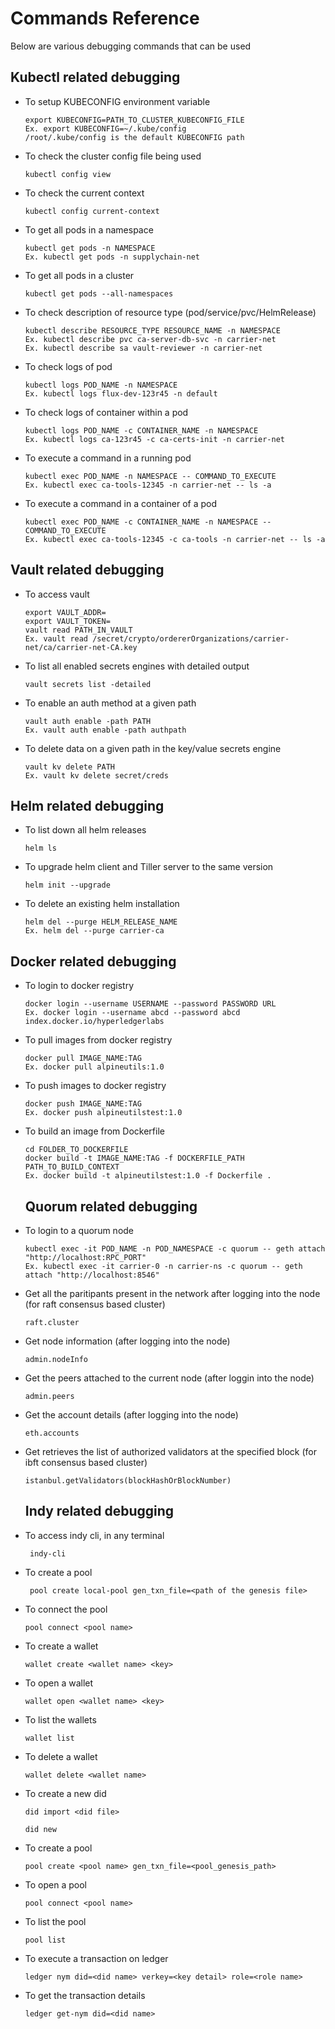 # Commands Reference
Below are various debugging commands that can be used

## Kubectl related debugging
* To setup KUBECONFIG environment variable
    ```
    export KUBECONFIG=PATH_TO_CLUSTER_KUBECONFIG_FILE
    Ex. export KUBECONFIG=~/.kube/config 
    /root/.kube/config is the default KUBECONFIG path
    ```
* To check the cluster config file being used
    ```
    kubectl config view
    ```
* To check the current context
    ```
    kubectl config current-context
    ```
* To get all pods in a namespace
    ```
    kubectl get pods -n NAMESPACE
    Ex. kubectl get pods -n supplychain-net
    ```
* To get all pods in a cluster
    ```
    kubectl get pods --all-namespaces
    ```
* To check description of resource type (pod/service/pvc/HelmRelease)
    ```
    kubectl describe RESOURCE_TYPE RESOURCE_NAME -n NAMESPACE
    Ex. kubectl describe pvc ca-server-db-svc -n carrier-net
    Ex. kubectl describe sa vault-reviewer -n carrier-net
    ```
* To check logs of pod
    ```
    kubectl logs POD_NAME -n NAMESPACE
    Ex. kubectl logs flux-dev-123r45 -n default
    ```
* To check logs of container within a pod
    ```
    kubectl logs POD_NAME -c CONTAINER_NAME -n NAMESPACE
    Ex. kubectl logs ca-123r45 -c ca-certs-init -n carrier-net
    ```
* To execute a command in a running pod
    ```
    kubectl exec POD_NAME -n NAMESPACE -- COMMAND_TO_EXECUTE
    Ex. kubectl exec ca-tools-12345 -n carrier-net -- ls -a
    ```
* To execute a command in a container of a pod
    ```
    kubectl exec POD_NAME -c CONTAINER_NAME -n NAMESPACE -- COMMAND_TO_EXECUTE
    Ex. kubectl exec ca-tools-12345 -c ca-tools -n carrier-net -- ls -a
    ```

## Vault related debugging
* To access vault
    ```
    export VAULT_ADDR=
    export VAULT_TOKEN=
    vault read PATH_IN_VAULT
    Ex. vault read /secret/crypto/ordererOrganizations/carrier-net/ca/carrier-net-CA.key
    ```
* To list all enabled secrets engines with detailed output
    ```
    vault secrets list -detailed
    ```
* To enable an auth method at a given path
    ```
    vault auth enable -path PATH
    Ex. vault auth enable -path authpath
    ```
* To delete data on a given path in the key/value secrets engine
    ```
    vault kv delete PATH
    Ex. vault kv delete secret/creds
    ```
## Helm related debugging
* To list down all helm releases
    ```
    helm ls
    ```
* To upgrade helm client and Tiller server to the same version
    ```
    helm init --upgrade
    ```
* To delete an existing helm installation
    ```
    helm del --purge HELM_RELEASE_NAME
    Ex. helm del --purge carrier-ca
    ```

## Docker related debugging
* To login to docker registry
    ```
    docker login --username USERNAME --password PASSWORD URL
    Ex. docker login --username abcd --password abcd index.docker.io/hyperledgerlabs
    ```
* To pull images from docker registry
    ```
    docker pull IMAGE_NAME:TAG
    Ex. docker pull alpineutils:1.0
    ```
* To push images to docker registry
    ```
    docker push IMAGE_NAME:TAG
    Ex. docker push alpineutilstest:1.0
    ```
* To build an image from Dockerfile
    ```
    cd FOLDER_TO_DOCKERFILE
    docker build -t IMAGE_NAME:TAG -f DOCKERFILE_PATH PATH_TO_BUILD_CONTEXT
    Ex. docker build -t alpineutilstest:1.0 -f Dockerfile .
    ```

    ## Quorum related debugging
* To login to a quorum node 
    ```
    kubectl exec -it POD_NAME -n POD_NAMESPACE -c quorum -- geth attach "http://localhost:RPC_PORT"
    Ex. kubectl exec -it carrier-0 -n carrier-ns -c quorum -- geth attach "http://localhost:8546"
    ```
* Get all the paritipants present in the network after logging into the node (for raft consensus based cluster)
    ```
    raft.cluster
    ```

* Get node information (after logging into the node)
  ```
  admin.nodeInfo
  ```
* Get the peers attached to the current node (after loggin into the node)
  ```
  admin.peers
  ```
* Get the account details (after logging into the node)
  ```
  eth.accounts
  ```
* Get retrieves the list of authorized validators at the specified block (for ibft consensus based cluster)
  ```
  istanbul.getValidators(blockHashOrBlockNumber)
  ```

  ## Indy related debugging
* To access indy cli, in any terminal
    ```
     indy-cli
    ```
* To create a pool
    ```
     pool create local-pool gen_txn_file=<path of the genesis file>
    ```
* To connect the pool
    ```
    pool connect <pool name>
    ```
* To create a wallet
    ```
    wallet create <wallet name> <key>
    ```
* To open a wallet
    ```
    wallet open <wallet name> <key>
    ```
* To list the wallets
    ```
    wallet list
    ```
* To delete a wallet
    ```
    wallet delete <wallet name> 
    ```
* To create a new did
    ```
    did import <did file>
    ```
    ```
    did new
    ```
* To create a pool
    ```
    pool create <pool name> gen_txn_file=<pool_genesis_path>
    ```
* To open a pool
    ```
    pool connect <pool name>
    ```
* To list the pool
    ```
    pool list
    ```
* To execute a transaction on ledger
    ```
    ledger nym did=<did name> verkey=<key detail> role=<role name>
    ```
* To get the transaction details
    ```
    ledger get-nym did=<did name>
    ```